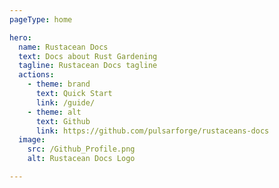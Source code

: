 ```yaml
---
pageType: home

hero:
  name: Rustacean Docs
  text: Docs about Rust Gardening
  tagline: Rustacean Docs tagline
  actions:
    - theme: brand
      text: Quick Start
      link: /guide/
    - theme: alt
      text: Github
      link: https://github.com/pulsarforge/rustaceans-docs
  image:
    src: /Github_Profile.png
    alt: Rustacean Docs Logo

---
```

